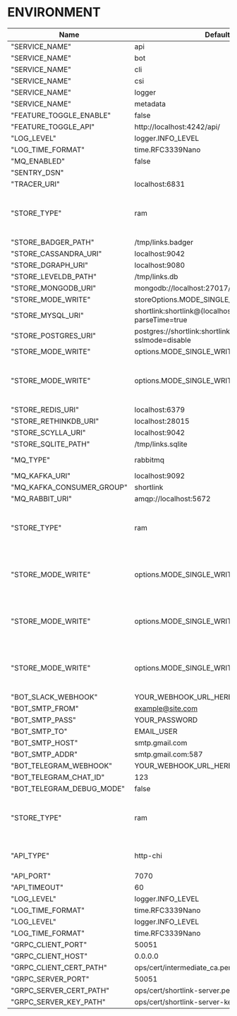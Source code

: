 <!---
File generated by cli. DO NOT EDIT.
-->

# ENVIRONMENT

|Name | Default Value | Description |
|---|---|---|
| "SERVICE_NAME" | api |  |
| "SERVICE_NAME" | bot |  |
| "SERVICE_NAME" | cli |  |
| "SERVICE_NAME" | csi |  |
| "SERVICE_NAME" | logger |  |
| "SERVICE_NAME" | metadata |  |
| "FEATURE_TOGGLE_ENABLE" | false |  |
| "FEATURE_TOGGLE_API" | http://localhost:4242/api/ |  |
| "LOG_LEVEL" | logger.INFO_LEVEL |  |
| "LOG_TIME_FORMAT" | time.RFC3339Nano |  |
| "MQ_ENABLED" | false | Enabled MQ-service |
| "SENTRY_DSN" |  | key for sentry |
| "TRACER_URI" | localhost:6831 | Tracing addr:host |
| "STORE_TYPE" | ram | Select: postgres, mongo, mysql, redis, dgraph, sqlite, leveldb, badger, ram, scylla, cassandra |
| "STORE_BADGER_PATH" | /tmp/links.badger | Badger path to file |
| "STORE_CASSANDRA_URI" | localhost:9042 | Cassandra URI |
| "STORE_DGRAPH_URI" | localhost:9080 | DGRAPH URI |
| "STORE_LEVELDB_PATH" | /tmp/links.db | LevelDB path to file |
| "STORE_MONGODB_URI" | mongodb://localhost:27017/shortlink | MongoDB URI |
| "STORE_MODE_WRITE" | storeOptions.MODE_SINGLE_WRITE | mode write to db |
| "STORE_MYSQL_URI" | shortlink:shortlink@(localhost:3306)/shortlink?parseTime=true | MySQL URI |
| "STORE_POSTGRES_URI" | postgres://shortlink:shortlink@localhost:5435/shortlink?sslmode=disable | Postgres URI |
| "STORE_MODE_WRITE" | options.MODE_SINGLE_WRITE | mode write to db |
| "STORE_MODE_WRITE" | options.MODE_SINGLE_WRITE | mode write to db. Select: 0 (MODE_SINGLE_WRITE), 1 (MODE_BATCH_WRITE) |
| "STORE_REDIS_URI" | localhost:6379 | Redis URI |
| "STORE_RETHINKDB_URI" | localhost:28015 | RethinkDB URI |
| "STORE_SCYLLA_URI" | localhost:9042 | Scylla URI |
| "STORE_SQLITE_PATH" | /tmp/links.sqlite | SQLite URI |
| "MQ_TYPE" | rabbitmq | Select: kafka, rabbitmq, nats |
| "MQ_KAFKA_URI" | localhost:9092 | Kafka URI |
| "MQ_KAFKA_CONSUMER_GROUP" | shortlink | Kafka consumer group |
| "MQ_RABBIT_URI" | amqp://localhost:5672 | RabbitMQ URI |
| "STORE_TYPE" | ram | Select: postgres, mongo, mysql, redis, dgraph, sqlite, leveldb, badger, ram, scylla, cassandra |
| "STORE_MODE_WRITE" | options.MODE_SINGLE_WRITE | mode write to db. Select: 0 (MODE_SINGLE_WRITE), 1 (MODE_BATCH_WRITE) |
| "STORE_MODE_WRITE" | options.MODE_SINGLE_WRITE | mode write to db. Select: 0 (MODE_SINGLE_WRITE), 1 (MODE_BATCH_WRITE) |
| "STORE_MODE_WRITE" | options.MODE_SINGLE_WRITE | mode write to db. Select: 0 (MODE_SINGLE_WRITE), 1 (MODE_BATCH_WRITE) |
| "BOT_SLACK_WEBHOOK" | YOUR_WEBHOOK_URL_HERE | Your webhook URL |
| "BOT_SMTP_FROM" | example@site.com |  |
| "BOT_SMTP_PASS" | YOUR_PASSWORD |  |
| "BOT_SMTP_TO" | EMAIL_USER |  |
| "BOT_SMTP_HOST" | smtp.gmail.com |  |
| "BOT_SMTP_ADDR" | smtp.gmail.com:587 |  |
| "BOT_TELEGRAM_WEBHOOK" | YOUR_WEBHOOK_URL_HERE | Your webhook URL |
| "BOT_TELEGRAM_CHAT_ID" | 123 | Your chat ID |
| "BOT_TELEGRAM_DEBUG_MODE" | false | Debug mode |
| "STORE_TYPE" | ram | Select: postgres, mongo, mysql, redis, dgraph, sqlite, leveldb, badger, ram, scylla, cassandra |
| "API_TYPE" | http-chi | Select: http-chi, gRPC-web, graphql, cloudevents, go-kit |
| "API_PORT" | 7070 | API port |
| "API_TIMEOUT" | 60 | Request Timeout |
| "LOG_LEVEL" | logger.INFO_LEVEL |  |
| "LOG_TIME_FORMAT" | time.RFC3339Nano |  |
| "LOG_LEVEL" | logger.INFO_LEVEL |  |
| "LOG_TIME_FORMAT" | time.RFC3339Nano |  |
| "GRPC_CLIENT_PORT" | 50051 | gRPC port |
| "GRPC_CLIENT_HOST" | 0.0.0.0 | gRPC host |
| "GRPC_CLIENT_CERT_PATH" | ops/cert/intermediate_ca.pem | gRPC client cert |
| "GRPC_SERVER_PORT" | 50051 | gRPC port |
| "GRPC_SERVER_CERT_PATH" | ops/cert/shortlink-server.pem | gRPC server cert |
| "GRPC_SERVER_KEY_PATH" | ops/cert/shortlink-server-key.pem | gRPC server key |
